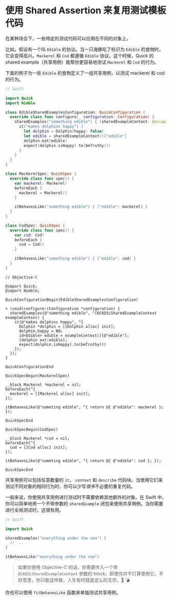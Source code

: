 # 使用 Shared Assertion 来复用测试模板代码

在某种场合下，一些特定的测试代码可以应用在不同的对象上。

比如，假设有一个叫 `Edible` 的协议。当一只海豚吃了标识为 `Edible` 的食物时，它会变得高兴。`Mackerel` 和 `Cod` 都遵循 `Edible` 协议。这个时候，Quick 的 shared example（共享用例）能帮你更容易地测试 `Mackerel` 和 `Cod` 的行为。

下面的例子为一些 `Edible` 的食物定义了一组共享用例，以测试 mackerel 和 cod 的行为。

```swift
// Swift

import Quick
import Nimble

class EdibleSharedExamplesConfiguration: QuickConfiguration {
  override class func configure(_ configuration: Configuration) {
    sharedExamples("something edible") { (sharedExampleContext: @escaping SharedExampleContext) in
      it("makes dolphins happy") {
        let dolphin = Dolphin(happy: false)
        let edible = sharedExampleContext()["edible"]
        dolphin.eat(edible)
        expect(dolphin.isHappy).to(beTruthy())
      }
    }
  }
}

class MackerelSpec: QuickSpec {
  override class func spec() {
    var mackerel: Mackerel!
    beforeEach {
      mackerel = Mackerel()
    }

    itBehavesLike("something edible") { ["edible": mackerel] }
  }
}

class CodSpec: QuickSpec {
  override class func spec() {
    var cod: Cod!
    beforeEach {
      cod = Cod()
    }

    itBehavesLike("something edible") { ["edible": cod] }
  }
}
```

```objc
// Objective-C

@import Quick;
@import Nimble;

QuickConfigurationBegin(EdibleSharedExamplesConfiguration)

+ (void)configure:(Configuration *configuration) {
  sharedExamples(@"something edible", ^(QCKDSLSharedExampleContext exampleContext) {
    it(@"makes dolphins happy", ^{
      Dolphin *dolphin = [[Dolphin alloc] init];
      dolphin.happy = NO;
      id<Edible> edible = exampleContext()[@"edible"];
      [dolphin eat:edible];
      expect(dolphin.isHappy).to(beTruthy())
    });
  });
}

QuickConfigurationEnd

QuickSpecBegin(MackerelSpec)

__block Mackerel *mackerel = nil;
beforeEach(^{
  mackerel = [[Mackerel alloc] init];
});

itBehavesLike(@"someting edible", ^{ return @{ @"edible": mackerel }; });

QuickSpecEnd

QuickSpecBegin(CodSpec)

__block Mackerel *cod = nil;
beforeEach(^{
  cod = [[Cod alloc] init];
});

itBehavesLike(@"someting edible", ^{ return @{ @"edible": cod }; });

QuickSpecEnd
```

共享用例可以包括任意数量的 `it`， `context` 和 `describe` 代码块。当使用它们来测试不同对象的相同行为时，你可以少写*很多*不必要的重复代码。

一般来说，你使用共享用例进行测试时不需要依赖其他额外的对象。在 Swift 中，你可以简单地用一个不带参数的 `sharedExample` 闭包来使用共享用例。当你需要进行全局测试时，这很有用。

```swift
// Swift

import Quick

sharedExamples("everything under the sea") {
  // ...
}

itBehavesLike("everything under the sea")
```
> 如果你使用 Objective-C 的话，你需要传入一个带 `QCKDSLSharedExampleContext` 参数的 block，即使你并不打算使用它。不好意思，你只能这样做，人生有时就是这么的无奈。:cookie: :bomb:

你也可以使用 `fitBehavesLike` 函数来单独测试共享用例。
